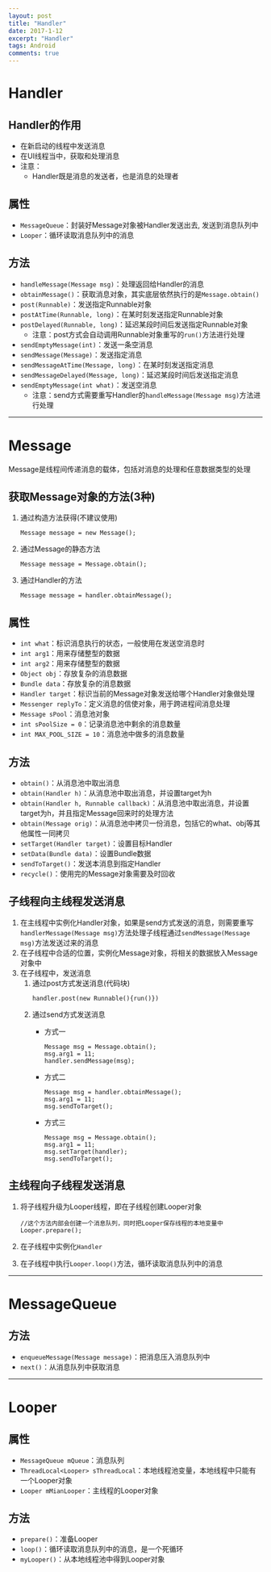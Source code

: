 ```yaml
---
layout: post
title: "Handler"
date: 2017-1-12
excerpt: "Handler"
tags: Android
comments: true
---
```


# Handler
## Handler的作用
- 在新启动的线程中发送消息
- 在UI线程当中，获取和处理消息
- 注意：
	- Handler既是消息的发送者，也是消息的处理者

## 属性
- ``MessageQueue``：封装好Message对象被Handler发送出去, 发送到消息队列中
- ``Looper``：循环读取消息队列中的消息

## 方法
- ``handleMessage(Message msg)``：处理返回给Handler的消息
- ``obtainMessage()``：获取消息对象，其实底层依然执行的是``Message.obtain()``
- ``post(Runnable)``：发送指定Runnable对象
- ``postAtTime(Runnable, long)``：在某时刻发送指定Runnable对象
- ``postDelayed(Runnable, long)``：延迟某段时间后发送指定Runnable对象
	- 注意：post方式会自动调用Runnable对象重写的``run()``方法进行处理
- ``sendEmptyMessage(int)``：发送一条空消息
- ``sendMessage(Message)``：发送指定消息
- ``sendMessageAtTime(Message, long)``：在某时刻发送指定消息
- ``sendMessageDelayed(Message, long)``：延迟某段时间后发送指定消息
- ``sendEmptyMessage(int what)``：发送空消息
	- 注意：send方式需要重写Handler的``handleMessage(Message msg)``方法进行处理

***

# Message
Message是线程间传递消息的载体，包括对消息的处理和任意数据类型的处理

## 获取Message对象的方法(3种)
1. 通过构造方法获得(不建议使用)

	```
	Message message = new Message();
	```
	
2. 通过Message的静态方法
	
	```
	Message message = Message.obtain();
	```
	
3. 通过Handler的方法
	
	```
	Message message = handler.obtainMessage();
	```

## 属性
- ``int what``：标识消息执行的状态，一般使用在发送空消息时
- ``int arg1``：用来存储整型的数据
- ``int arg2``：用来存储整型的数据
- ``Object obj``：存放复杂的消息数据
- ``Bundle data``：存放复杂的消息数据
- ``Handler target``：标识当前的Message对象发送给哪个Handler对象做处理
- ``Messenger replyTo``：定义消息的信使对象，用于跨进程间消息处理
- ``Message sPool``：消息池对象
- ``int sPoolSize = 0``：记录消息池中剩余的消息数量
- ``int MAX_POOL_SIZE = 10``：消息池中做多的消息数量

## 方法
- ``obtain()``：从消息池中取出消息
- ``obtain(Handler h)``：从消息池中取出消息，并设置target为h
- ``obtain(Handler h, Runnable callback)``：从消息池中取出消息，并设置target为h，并且指定Message回来时的处理方法
- ``obtain(Message orig)``：从消息池中拷贝一份消息，包括它的what、obj等其他属性一同拷贝
- ``setTarget(Handler target)``：设置目标Handler
- ``setData(Bundle data)``：设置Bundle数据
- ``sendToTarget()``：发送本消息到指定Handler
- ``recycle()``：使用完的Message对象需要及时回收

## 子线程向主线程发送消息
1. 在主线程中实例化Handler对象，如果是send方式发送的消息，则需要重写``handlerMessage(Message msg)``方法处理子线程通过``sendMessage(Message msg)``方法发送过来的消息
2. 在子线程中合适的位置，实例化Message对象，将相关的数据放入Message对象中
3. 在子线程中，发送消息
	1. 通过post方式发送消息(代码块)
		```
		handler.post(new Runnable(){run()})
		```
	2. 通过send方式发送消息
		- 方式一
		
			```
			Message msg = Message.obtain();
			msg.arg1 = 11;
			handler.sendMessage(msg);
			```
		
		- 方式二

			```
			Message msg = handler.obtainMessage();
			msg.arg1 = 11;
			msg.sendToTarget();
			```
			
		- 方式三

			```
			Message msg = Message.obtain();
			msg.arg1 = 11;
			msg.setTarget(handler);
			msg.sendToTarget();
			```
	
## 主线程向子线程发送消息
1. 将子线程升级为Looper线程，即在子线程创建Looper对象

	```
	//这个方法内部会创建一个消息队列，同时把Looper保存线程的本地变量中
	Looper.prepare();
	```
	
2. 在子线程中实例化``Handler``
3. 在子线程中执行``Looper.loop()``方法，循环读取消息队列中的消息

***

# MessageQueue
## 方法
- ``enqueueMessage(Message message)``：把消息压入消息队列中
- ``next()``：从消息队列中获取消息

***

# Looper
## 属性
- ``MessageQueue mQueue``：消息队列
- ``ThreadLocal<Looper> sThreadLocal``：本地线程池变量，本地线程中只能有一个Looper对象
- ``Looper mMianLooper``：主线程的Looper对象

## 方法
- ``prepare()``：准备Looper
- ``loop()``：循环读取消息队列中的消息，是一个死循环
- ``myLooper()``：从本地线程池中得到Looper对象